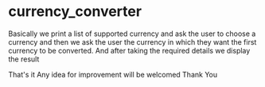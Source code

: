 # currency_converter
Basically we print a list of supported currency and ask the user to choose a currency and then we ask the user the currency in which they want the first currency to be converted.
And after taking the required details we display the result

That's it
Any idea for improvement will be welcomed
Thank You
